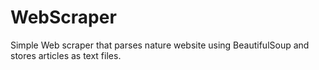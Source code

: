 # WebScraper

Simple Web scraper that parses nature website using BeautifulSoup and stores articles as text files.
